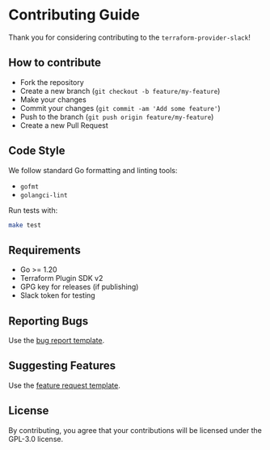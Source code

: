 # Contributing Guide

Thank you for considering contributing to the `terraform-provider-slack`!

## How to contribute

- Fork the repository
- Create a new branch (`git checkout -b feature/my-feature`)
- Make your changes
- Commit your changes (`git commit -am 'Add some feature'`)
- Push to the branch (`git push origin feature/my-feature`)
- Create a new Pull Request

## Code Style

We follow standard Go formatting and linting tools:
- `gofmt`
- `golangci-lint`

Run tests with:
```bash
make test
```

## Requirements

- Go >= 1.20
- Terraform Plugin SDK v2
- GPG key for releases (if publishing)
- Slack token for testing


## Reporting Bugs

Use the [bug report template](.github/ISSUE_TEMPLATE/bug_report.md).

## Suggesting Features

Use the [feature request template](.github/ISSUE_TEMPLATE/feature_request.md).

## License

By contributing, you agree that your contributions will be licensed under the GPL-3.0 license.
